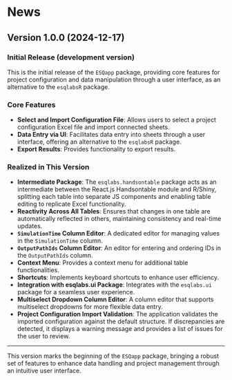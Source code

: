 #  News

## Version 1.0.0 (2024-12-17)

### Initial Release (development version)

This is the initial release of the `ESQapp` package, providing core features for project configuration and data manipulation through a user interface, as an alternative to the `esqlabsR` package.

### Core Features
- **Select and Import Configuration File**: Allows users to select a project configuration Excel file and import connected sheets.
- **Data Entry via UI**: Facilitates data entry into sheets through a user interface, offering an alternative to the `esqlabsR` package.
- **Export Results**: Provides functionality to export results.

### Realized in This Version
- **Intermediate Package**: The `esqlabs.handsontable` package acts as an intermediate between the React.js Handsontable module and R/Shiny, splitting each table into separate JS components and enabling table editing to replicate Excel functionality.
- **Reactivity Across All Tables**: Ensures that changes in one table are automatically reflected in others, maintaining consistency and real-time updates.
- **`SimulationTime` Column Editor**: A dedicated editor for managing values in the `SimulationTime` column.
- **`OutputPathIds` Column Editor**: An editor for entering and ordering IDs in the `OutputPathIds` column.
- **Context Menu**: Provides a context menu for additional table functionalities.
- **Shortcuts**: Implements keyboard shortcuts to enhance user efficiency.
- **Integration with esqlabs.ui Package**: Integrates with the `esqlabs.ui` package for a seamless user experience.
- **Multiselect Dropdown Column Editor**: A column editor that supports multiselect dropdowns for more flexible data entry.
- **Project Configuration Import Validation**: The application validates the imported configuration against the default structure. If discrepancies are detected, it displays a warning message and provides a list of issues for the user to review.

---

This version marks the beginning of the `ESQapp` package, bringing a robust set of features to enhance data handling and project management through an intuitive user interface.

